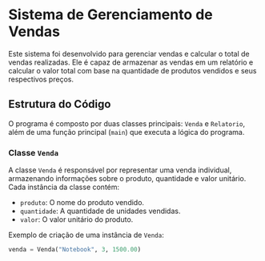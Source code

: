 # Sistema de Gerenciamento de Vendas

Este sistema foi desenvolvido para gerenciar vendas e calcular o total de vendas realizadas. Ele é capaz de armazenar as vendas em um relatório e calcular o valor total com base na quantidade de produtos vendidos e seus respectivos preços.

## Estrutura do Código

O programa é composto por duas classes principais: `Venda` e `Relatorio`, além de uma função principal (`main`) que executa a lógica do programa.

### Classe `Venda`
A classe `Venda` é responsável por representar uma venda individual, armazenando informações sobre o produto, quantidade e valor unitário. Cada instância da classe contém:
- `produto`: O nome do produto vendido.
- `quantidade`: A quantidade de unidades vendidas.
- `valor`: O valor unitário do produto.

Exemplo de criação de uma instância de `Venda`:
```python
venda = Venda("Notebook", 3, 1500.00)
